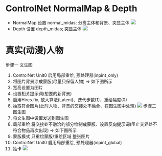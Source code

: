# ControlNet NormalMap & Depth
- NormalMap 设置 normal_midas; 分离主体和背景、突显主体
![]('../assets/jq/xgbj_1.png')
- Depth 设置 depth_midas; 突显主体
![]('../assets/jq/xgbj_2.png')


# 真实(动漫)人物
步骤一 文生图
1. ControlNet Unit0 启用局部重绘, 预处理器(inpint_only)
2. 将图片背景涂成蒙版(尽量只保留人物) => 如下图所示
3. 宽高设置为图片
4. 设置相关提示词(想要的新背景)
5. 启用Hires.fix, 放大算法(Latent)、迭代步数(1)、重绘幅度(0)
6. 抽取符合图片(此时人物、背景的交接处不融合、在图生图中处理)
![]('../assets/jq/xgbj_3.png')
步骤二 图生图
1. 将文生图中设置发送到图生图
2. 局部重绘 将交接处不融洽的部分绘制成蒙版、设置反向提示词(阻止交界处不符合物品再次出现) => 如下图所示
3. 蒙版模式 只重绘蒙版/重绘区域 整张图片
4. ControlNet Unit0 启用局部重绘, 预处理器(inpint_global)
5. 抽卡
![]('../assets/jq/xgbj_4.png')